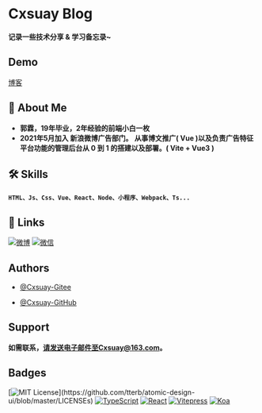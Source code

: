 # Cxsuay Blog

**记录一些技术分享 & 学习备忘录~**

## Demo 

[博客](http://49.233.119.95/)

## 🚀 About Me
+ **郭霖，19年毕业，2年经验的前端小白一枚**
+ **2021年5月加入 新浪微博广告部门。**
**从事博文推广( Vue )以及负责广告特征平台功能的管理后台从 0 到 1 的搭建以及部署。( Vite + Vue3 )**
## 🛠 Skills
**`HTML、Js、Css、Vue、React、Node、小程序、Webpack、Ts...`**

## 🔗 Links
[![微博](https://img.shields.io/badge/weibo-d13a34?style=for-the-badge&logo=sina-weibo&logoColor=white)](https://weibo.com/u/7703459781)
[![微信](https://img.shields.io/badge/%E5%BE%AE%E4%BF%A1-95d258?style=for-the-badge&logo=wechat&logoColor=white)](http://49.233.119.95/qr-code/wx/)
## Authors

- [@Cxsuay-Gitee](https://gitee.com/cxsuay)

- [@Cxsuay-GitHub](https://github.com/cxsuay)
## Support

**如需联系，请发送电子邮件至Cxsuay@163.com。**


## Badges

[![MIT License](https://img.shields.io/apm/l/atomic-design-ui.svg?)](https://github.com/tterb/atomic-design-ui/blob/master/LICENSEs)
[![TypeScript](https://img.shields.io/badge/Typescript-4.1+-80d8f7?labelColor=blue&color=fff)](https://github.com/microsoft/TypeScript)
[![React](https://img.shields.io/badge/React-17.0+-80d8f7?labelColor=80d8f7&color=fff)](https://github.com/facebook/react)
[![Vitepress](https://img.shields.io/badge/Vitepress-4.1+-6fbd91?labelColor=42b983&color=fff)](https://github.com/vuejs/vitepress)
[![Koa](https://img.shields.io/badge/koa-2.7+-6fbd91?labelColor=000&color=fff)](https://github.com/koajs/koa) 

